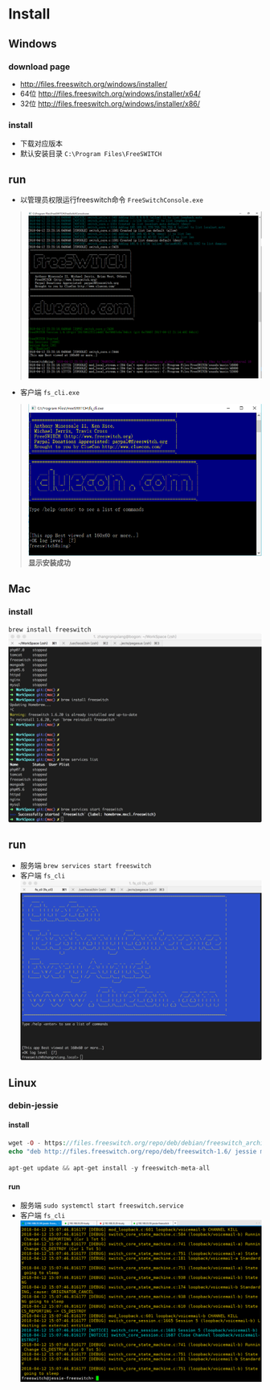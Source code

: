 # Install

## Windows
### download page
- <http://files.freeswitch.org/windows/installer/>
- 64位 <http://files.freeswitch.org/windows/installer/x64/>
- 32位 <http://files.freeswitch.org/windows/installer/x86/>

### install
- 下载对应版本
- 默认安装目录 `C:\Program Files\FreeSWITCH`

## run
- 以管理员权限运行freeswitch命令 `FreeSwitchConsole.exe`
> ![images](images/001.png)
- 客户端 `fs_cli.exe`
> ![images](images/002.png)
**显示安装成功**

## Mac
### install
`brew install freeswitch`
![images](images/003.png)

## run 
- 服务端  `brew services start freeswitch`
- 客户端  `fs_cli`
![images](images/004.png)

## Linux
### debin-jessie
#### install
```php
wget -O - https://files.freeswitch.org/repo/deb/debian/freeswitch_archive_g0.pub | apt-key add -
echo "deb http://files.freeswitch.org/repo/deb/freeswitch-1.6/ jessie main" > /etc/apt/sources.list.d/freeswitch.list

apt-get update && apt-get install -y freeswitch-meta-all

```
#### run 
- 服务端  `sudo systemctl start freeswitch.service`
- 客户端  `fs_cli`
![images](images/005.png)